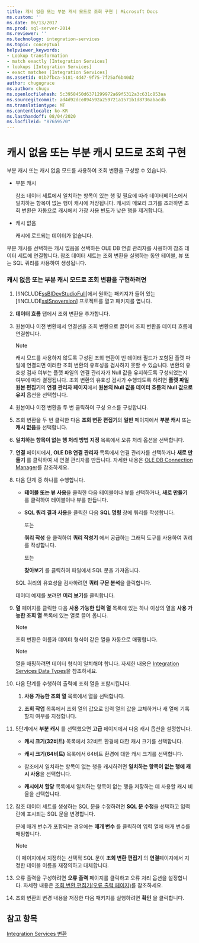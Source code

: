 ```yaml
---
title: 캐시 없음 또는 부분 캐시 모드로 조회 구현 | Microsoft Docs
ms.custom: ''
ms.date: 06/13/2017
ms.prod: sql-server-2014
ms.reviewer: ''
ms.technology: integration-services
ms.topic: conceptual
helpviewer_keywords:
- Lookup transformation
- match exactly [Integration Services]
- lookups [Integration Services]
- exact matches [Integration Services]
ms.assetid: 01b7fbca-5181-4d47-9f75-7f25af6b40d2
author: chugugrace
ms.author: chugu
ms.openlocfilehash: 5c3958450d6371299972a69f5312a3c631c853aa
ms.sourcegitcommit: ad4d92dce894592a259721a1571b1d8736abacdb
ms.translationtype: MT
ms.contentlocale: ko-KR
ms.lasthandoff: 08/04/2020
ms.locfileid: "87659570"
---
```

# <a name="implement-a-lookup-in-no-cache-or-partial-cache-mode"></a>캐시 없음 또는 부분 캐시 모드로 조회 구현
  부분 캐시 또는 캐시 없음 모드를 사용하여 조회 변환을 구성할 수 있습니다.  
  
-   부분 캐시  
  
     참조 데이터 세트에서 일치하는 항목이 있는 행 및 필요에 따라 데이터베이스에서 일치하는 항목이 없는 행이 캐시에 저장됩니다. 캐시의 메모리 크기를 초과하면 조회 변환은 자동으로 캐시에서 가장 사용 빈도가 낮은 행을 제거합니다.  
  
-   캐시 없음  
  
     캐시에 로드되는 데이터가 없습니다.  
  
 부분 캐시를 선택하든 캐시 없음을 선택하든 OLE DB 연결 관리자를 사용하여 참조 데이터 세트에 연결합니다. 참조 데이터 세트는 조회 변환을 실행하는 동안 테이블, 뷰 또는 SQL 쿼리를 사용하여 생성됩니다.  
  
### <a name="to-implement-a-lookup-transformation-in-no-cache-or-partial-cache-mode"></a>캐시 없음 또는 부분 캐시 모드로 조회 변환을 구현하려면  
  
1.  [!INCLUDE[ssBIDevStudioFull](../../../includes/ssbidevstudiofull-md.md)]에서 원하는 패키지가 들어 있는 [!INCLUDE[ssISnoversion](../../../includes/ssisnoversion-md.md)] 프로젝트를 열고 패키지를 엽니다.  
  
2.  **데이터 흐름** 탭에서 조회 변환을 추가합니다.  
  
3.  원본이나 이전 변환에서 연결선을 조회 변환으로 끌어서 조회 변환을 데이터 흐름에 연결합니다.  
  
    > [!NOTE]  
    >  캐시 모드를 사용하지 않도록 구성된 조회 변환이 빈 데이터 필드가 포함된 플랫 파일에 연결되면 이러한 조회 변환의 유효성을 검사하지 못할 수 있습니다. 변환의 유효성 검사 여부는 플랫 파일의 연결 관리자가 Null 값을 유지하도록 구성되었는지 여부에 따라 결정됩니다. 조회 변환의 유효성 검사가 수행되도록 하려면 **플랫 파일 원본 편집기**의 **연결 관리자 페이지**에서 **원본의 Null 값을 데이터 흐름의 Null 값으로 유지** 옵션을 선택합니다.  
  
4.  원본이나 이전 변환을 두 번 클릭하여 구성 요소를 구성합니다.  
  
5.  조회 변환을 두 번 클릭한 다음 **조회 변환 편집기**의 **일반** 페이지에서 **부분 캐시** 또는 **캐시 없음**을 선택합니다.  
  
6.  **일치하는 항목이 없는 행 처리 방법 지정** 목록에서 오류 처리 옵션을 선택합니다.  
  
7.  **연결** 페이지에서, **OLE DB 연결 관리자** 목록에서 연결 관리자를 선택하거나 **새로 만들기** 를 클릭하여 새 연결 관리자를 만듭니다. 자세한 내용은 [OLE DB Connection Manager](../../connection-manager/ole-db-connection-manager.md)를 참조하세요.  
  
8.  다음 단계 중 하나를 수행합니다.  
  
    -   **테이블 또는 뷰 사용**을 클릭한 다음 테이블이나 뷰를 선택하거나, **새로 만들기** 를 클릭하여 테이블이나 뷰를 만듭니다.  
  
    -   **SQL 쿼리 결과 사용**을 클릭한 다음 **SQL 명령** 창에 쿼리를 작성합니다.  
  
         또는  
  
         **쿼리 작성** 을 클릭하여 **쿼리 작성기** 에서 공급하는 그래픽 도구를 사용하여 쿼리를 작성합니다.  
  
         또는  
  
         **찾아보기** 를 클릭하여 파일에서 SQL 문을 가져옵니다.  
  
     SQL 쿼리의 유효성을 검사하려면 **쿼리 구문 분석**을 클릭합니다.  
  
     데이터 예제를 보려면 **미리 보기**를 클릭합니다.  
  
9. **열** 페이지를 클릭한 다음 **사용 가능한 입력 열** 목록에 있는 하나 이상의 열을 **사용 가능한 조회 열** 목록에 있는 열로 끌어 옵니다.  
  
    > [!NOTE]  
    >  조회 변환은 이름과 데이터 형식이 같은 열을 자동으로 매핑합니다.  
  
    > [!NOTE]  
    >  열을 매핑하려면 데이터 형식이 일치해야 합니다. 자세한 내용은 [Integration Services Data Types](../integration-services-data-types.md)을 참조하세요.  
  
10. 다음 단계를 수행하여 출력에 조회 열을 포함시킵니다.  
  
    1.  **사용 가능한 조회 열** 목록에서 열을 선택합니다.  
  
    2.  **조회 작업** 목록에서 조회 열의 값으로 입력 열의 값을 교체하거나 새 열에 기록할지 여부를 지정합니다.  
  
11. 5단계에서 **부분 캐시** 를 선택했으면 **고급** 페이지에서 다음 캐시 옵션을 설정합니다.  
  
    -   **캐시 크기(32비트)** 목록에서 32비트 환경에 대한 캐시 크기를 선택합니다.  
  
    -   **캐시 크기(64비트)** 목록에서 64비트 환경에 대한 캐시 크기를 선택합니다.  
  
    -   참조에서 일치하는 항목이 없는 행을 캐시하려면 **일치하는 항목이 없는 행에 캐시 사용**을 선택합니다.  
  
    -   **캐시에서 할당** 목록에서 일치하는 항목이 없는 행을 저장하는 데 사용할 캐시 비율을 선택합니다.  
  
12. 참조 데이터 세트를 생성하는 SQL 문을 수정하려면 **SQL 문 수정**을 선택하고 입력란에 표시되는 SQL 문을 변경합니다.  
  
     문에 매개 변수가 포함되는 경우에는 **매개 변수** 를 클릭하여 입력 열에 매개 변수를 매핑합니다.  
  
    > [!NOTE]  
    >  이 페이지에서 지정하는 선택적 SQL 문이 **조회 변환 편집기** 의 **연결**페이지에서 지정한 테이블 이름을 재정의하고 대체합니다.  
  
13. 오류 출력을 구성하려면 **오류 출력** 페이지를 클릭하고 오류 처리 옵션을 설정합니다. 자세한 내용은 [조회 변환 편집기&#40;오류 출력 페이지&#41;](../../lookup-transformation-editor-error-output-page.md)를 참조하세요.  
  
14. 조회 변환의 변경 내용을 저장한 다음 패키지를 실행하려면 **확인** 을 클릭합니다.  
  
## <a name="see-also"></a>참고 항목  
 [Integration Services 변환](integration-services-transformations.md)  
  
  
